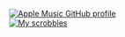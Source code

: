 [![Apple Music GitHub profile](https://music-profile.rayriffy.com/theme/dark.svg?uid=000174.e93bb1577e264857a58a909ea4c8e9f8.2120)](https://www.last.fm/user/Kodey-Kayla)
<br>
[![My scrobbles](https://lastfm-recently-played.vercel.app/api?user=Kodey-Kayla&count=5&loved=true&loved_style=3&show_user=always&bg_color=1a1a1a&width=345&border_radius=13&header_style=none&footer_style=compact)](https://www.last.fm/user/Kodey-Kayla)
